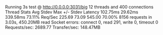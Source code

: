 Running 3s test @ http://0.0.0.0:3031/big
  12 threads and 400 connections
  Thread Stats   Avg      Stdev     Max   +/- Stdev
    Latency   102.75ms   29.62ms 339.58ms   73.11%
    Req/Sec   225.69     73.09   545.00     70.00%
  8156 requests in 3.03s, 450.20MB read
  Socket errors: connect 0, read 291, write 0, timeout 0
Requests/sec:   2689.77
Transfer/sec:    148.47MB

